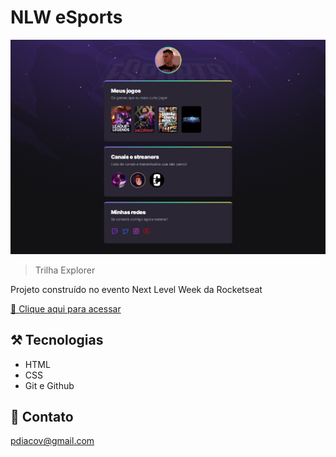 # NLW eSports

![preview](github/preview.png)

> Trilha Explorer

Projeto construído no evento Next Level Week da Rocketseat

[🔗 Clique aqui para acessar](https://pdiacov.github.io/nlw-esports-explorer/)

## ⚒️ Tecnologias

- HTML
- CSS
- Git e Github

## 💛 Contato 

pdiacov@gmail.com


